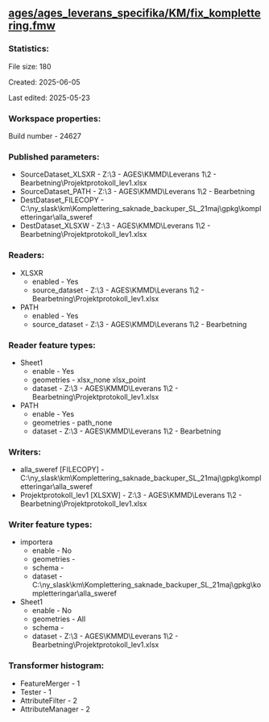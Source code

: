 ﻿## [ages/ages_leverans_specifika/KM/fix_komplettering.fmw](https://github.com/kicki58/kix_working_dir/blob/master/ages/ages_leverans_specifika/KM/fix_komplettering.fmw)

### Statistics:
File size: 180

Created: 2025-06-05

Last edited: 2025-05-23


### Workspace properties:
Build number    - 24627

### Published parameters:
*  SourceDataset_XLSXR    -   Z:\3 - AGES\KMMD\Leverans 1\2 - Bearbetning\Projektprotokoll_lev1.xlsx
*  SourceDataset_PATH    -   Z:\3 - AGES\KMMD\Leverans 1\2 - Bearbetning
*  DestDataset_FILECOPY    -   C:\ny_slask\km\Komplettering_saknade_backuper_SL_21maj\gpkg\kompletteringar\alla_sweref
*  DestDataset_XLSXW    -   Z:\3 - AGES\KMMD\Leverans 1\2 - Bearbetning\Projektprotokoll_lev1.xlsx

### Readers:
*  XLSXR
    * enabled    -  Yes
    * source_dataset    -   Z:\3 - AGES\KMMD\Leverans 1\2 - Bearbetning\Projektprotokoll_lev1.xlsx
*  PATH
    * enabled    -  Yes
    * source_dataset    -   Z:\3 - AGES\KMMD\Leverans 1\2 - Bearbetning

### Reader feature types:
*  Sheet1
    * enable - Yes
    * geometries - xlsx_none xlsx_point
    * dataset - Z:\3 - AGES\KMMD\Leverans 1\2 - Bearbetning\Projektprotokoll_lev1.xlsx
*  PATH
    * enable - Yes
    * geometries - path_none
    * dataset - Z:\3 - AGES\KMMD\Leverans 1\2 - Bearbetning


### Writers:
*  alla_sweref [FILECOPY]    -   C:\ny_slask\km\Komplettering_saknade_backuper_SL_21maj\gpkg\kompletteringar\alla_sweref
*  Projektprotokoll_lev1 [XLSXW]    -   Z:\3 - AGES\KMMD\Leverans 1\2 - Bearbetning\Projektprotokoll_lev1.xlsx

### Writer feature types:
*  importera
    * enable - No
    * geometries - 
    * schema - 
    * dataset - C:\ny_slask\km\Komplettering_saknade_backuper_SL_21maj\gpkg\kompletteringar\alla_sweref
*  Sheet1
    * enable - No
    * geometries - All
    * schema - 
    * dataset - Z:\3 - AGES\KMMD\Leverans 1\2 - Bearbetning\Projektprotokoll_lev1.xlsx

### Transformer histogram:
*  FeatureMerger    -   1
*  Tester    -   1
*  AttributeFilter    -   2
*  AttributeManager    -   2

